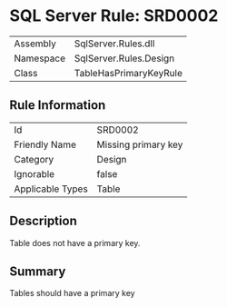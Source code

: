 [This document is automatically generated. All changed made to it WILL be lost]: <>  
  
# SQL Server Rule: SRD0002  
  
|    |    |
|----|----|
| Assembly | SqlServer.Rules.dll   |
| Namespace | SqlServer.Rules.Design |
| Class | TableHasPrimaryKeyRule |
  
## Rule Information  
  
|    |    |
|----|----|
| Id | SRD0002 |
| Friendly Name | Missing primary key |
| Category | Design |
| Ignorable | false |
| Applicable Types | Table  |
  
## Description  
  
Table does not have a primary key.  
  
## Summary  
  
Tables should have a primary key  


